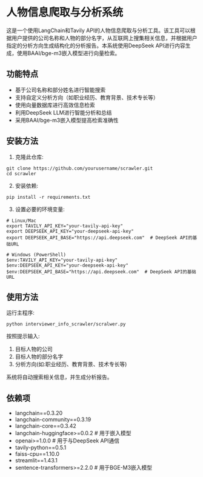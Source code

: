 # 人物信息爬取与分析系统

这是一个使用LangChain和Tavily API的人物信息爬取与分析工具。该工具可以根据用户提供的公司名称和人物的部分名字，从互联网上搜集相关信息，并根据用户指定的分析方向生成结构化的分析报告。本系统使用DeepSeek API进行内容生成，使用BAAI/bge-m3嵌入模型进行向量检索。

## 功能特点

- 基于公司名称和部分姓名进行智能搜索
- 支持自定义分析方向（如职业经历、教育背景、技术专长等）
- 使用向量数据库进行高效信息检索
- 利用DeepSeek LLM进行智能分析和总结
- 采用BAAI/bge-m3嵌入模型提高检索准确性

## 安装方法

1. 克隆此仓库:
```
git clone https://github.com/yourusername/scrawler.git
cd scrawler
```

2. 安装依赖:
```
pip install -r requirements.txt
```

3. 设置必要的环境变量:
```
# Linux/Mac
export TAVILY_API_KEY="your-tavily-api-key"
export DEEPSEEK_API_KEY="your-deepseek-api-key"
export DEEPSEEK_API_BASE="https://api.deepseek.com"  # DeepSeek API的基础URL

# Windows (PowerShell)
$env:TAVILY_API_KEY="your-tavily-api-key"
$env:DEEPSEEK_API_KEY="your-deepseek-api-key"
$env:DEEPSEEK_API_BASE="https://api.deepseek.com"  # DeepSeek API的基础URL
```

## 使用方法

运行主程序:
```
python interviewer_info_scrawler/scralwer.py
```

按照提示输入:
1. 目标人物的公司
2. 目标人物的部分名字
3. 分析方向(如:职业经历、教育背景、技术专长等)

系统将自动搜索相关信息，并生成分析报告。

## 依赖项

- langchain==0.3.20
- langchain-community==0.3.19
- langchain-core==0.3.42
- langchain-huggingface>=0.0.2  # 用于嵌入模型
- openai>=1.0.0  # 用于与DeepSeek API通信
- tavily-python==0.5.1
- faiss-cpu==1.10.0
- streamlit==1.43.1
- sentence-transformers>=2.2.0  # 用于BGE-M3嵌入模型